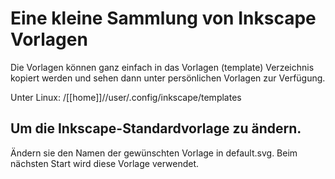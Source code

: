 # Eine kleine Sammlung von Inkscape Vorlagen

Die Vorlagen können ganz einfach in das Vorlagen (template) Verzeichnis kopiert werden und sehen dann unter persönlichen Vorlagen zur Verfügung.

Unter Linux: /[[home]]//user/.config/inkscape/templates

## Um die Inkscape-Standardvorlage zu ändern.

Ändern sie den Namen der gewünschten Vorlage in default.svg. Beim nächsten Start wird diese Vorlage verwendet.

